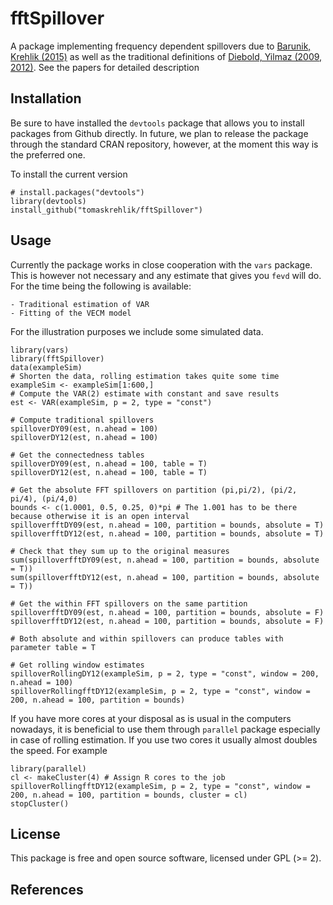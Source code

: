 fftSpillover
==================

A package implementing frequency dependent spillovers due to [Barunik, Krehlik (2015)][BK2015] as well as the traditional definitions of [Diebold, Yilmaz (2009, 2012)][DY09]. See the papers for detailed description

Installation
------------------

Be sure to have installed the `devtools` package that allows you to install packages from Github directly. In future, we plan to release the package through the standard CRAN repository, however, at the moment this way is the preferred one.

To install the current version

````{r}
# install.packages("devtools")
library(devtools)
install_github("tomaskrehlik/fftSpillover") 
````

Usage
--------------------
Currently the package works in close cooperation with the `vars` package. This is however not necessary and any estimate that gives you `fevd` will do. For the time being the following is available:

    - Traditional estimation of VAR
    - Fitting of the VECM model

For the illustration purposes we include some simulated data.

````{r}
library(vars)
library(fftSpillover)
data(exampleSim)
# Shorten the data, rolling estimation takes quite some time
exampleSim <- exampleSim[1:600,]
# Compute the VAR(2) estimate with constant and save results
est <- VAR(exampleSim, p = 2, type = "const")

# Compute traditional spillovers
spilloverDY09(est, n.ahead = 100)
spilloverDY12(est, n.ahead = 100)

# Get the connectedness tables
spilloverDY09(est, n.ahead = 100, table = T)
spilloverDY12(est, n.ahead = 100, table = T)

# Get the absolute FFT spillovers on partition (pi,pi/2), (pi/2, pi/4), (pi/4,0)
bounds <- c(1.0001, 0.5, 0.25, 0)*pi # The 1.001 has to be there because otherwise it is an open interval
spilloverfftDY09(est, n.ahead = 100, partition = bounds, absolute = T)
spilloverfftDY12(est, n.ahead = 100, partition = bounds, absolute = T)

# Check that they sum up to the original measures
sum(spilloverfftDY09(est, n.ahead = 100, partition = bounds, absolute = T))
sum(spilloverfftDY12(est, n.ahead = 100, partition = bounds, absolute = T))

# Get the within FFT spillovers on the same partition
spilloverfftDY09(est, n.ahead = 100, partition = bounds, absolute = F)
spilloverfftDY12(est, n.ahead = 100, partition = bounds, absolute = F)

# Both absolute and within spillovers can produce tables with parameter table = T

# Get rolling window estimates
spilloverRollingDY12(exampleSim, p = 2, type = "const", window = 200, n.ahead = 100)
spilloverRollingfftDY12(exampleSim, p = 2, type = "const", window = 200, n.ahead = 100, partition = bounds)
````

If you have more cores at your disposal as is usual in the computers nowadays, it is beneficial to use them through `parallel` package especially in case of rolling estimation. If you use two cores it usually almost doubles the speed. For example

````{r}
library(parallel)
cl <- makeCluster(4) # Assign R cores to the job
spilloverRollingfftDY12(exampleSim, p = 2, type = "const", window = 200, n.ahead = 100, partition = bounds, cluster = cl)
stopCluster()
````

License
--------------------
This package is free and open source software, licensed under GPL (>= 2).

References
--------------------
[BK2015]: http:// "Some arxiv link"
[DY09]: http://www.sciencedirect.com/science/article/pii/S016920701100032X "Diebold, F. X., Yilmaz, K., Better to give than to receive: Predictive directional measurement of volatility spillovers"
